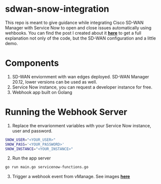 # sdwan-snow-integration

This repo is meant to give guidance while integrating Cisco SD-WAN Manager with Service Now to open and close issues automatically using wehbooks. You can find the post I created about it [**here**](https://netwithalex.blog/tracking-sd-wan-incidents-with-service-now/) to get a full explanation not only of the code, but the SD-WAN configuration and a little demo. 

# Components

1. SD-WAN enviornment with wan edges deployed. SD-WAN Manager 20.12, lower versions can be used as well.
2. Service Now instance, you can request a developer instance for free.
3. Webhook app built on Golang

# Running the Webhook Server 

1. Replace the envarionment variables with your Service Now instance, user and password.

```bash
SNOW_USER="<YOUR_USER>"
SNOW_PASS='<YOUR_PASSWORD>'
SNOW_INSTANCE="<YOUR_INSTANCE>"
```
2. Run the app server

```bash
go run main.go servicenow-functions.go
```
3. Trigger a webhook event from vManage. See images [**here**](https://netwithalex.blog/tracking-sd-wan-incidents-with-service-now/)


